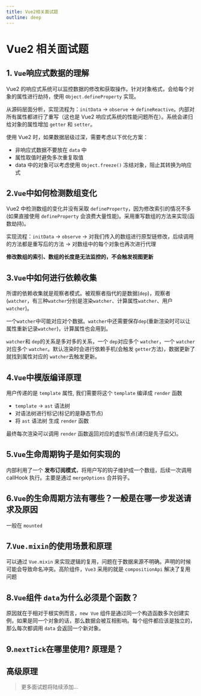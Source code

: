 ```yaml
---
title: Vue2相关面试题
outline: deep
---
```


# Vue2 相关面试题

## 1. `Vue`响应式数据的理解

Vue2 的响应式系统可以监控数据的修改和获取操作。针对对象格式，会给每个对象的属性进行劫持，使用 `Object.defineProperty` 实现。

从源码层面分析，实现流程为：`initData` -> `observe` -> `defineReactive`。内部对所有属性都进行了重写（这也是 Vue2 响应式系统的性能问题所在）。系统会递归给对象的属性增加 `getter` 和 `setter`。

使用 Vue2 时，如果数据层级过深，需要考虑以下优化方案：

- 非响应式数据不要放在 `data` 中
- 属性取值时避免多次重复取值
- data 中的对象可以考虑使用 `Object.freeze()` 冻结对象，阻止其转换为响应式

## 2.`Vue`中如何检测数组变化

Vue2 中检测数组的变化并没有采取 `defineProperty`，因为修改索引的情况不多(如果直接使用 `defineProperty` 会浪费大量性能)。采用重写数组的方法来实现(函数劫持)。

实现流程：`initData` -> `observe` -> 对我们传入的数组进行原型链修改，后续调用的方法都是重写后的方法 -> 对数组中的每个对象也再次进行代理

**修改数组的索引、数组的长度是无法监控的，不会触发视图更新**

## 3.`Vue`中如何进行依赖收集

所谓的依赖收集就是观察者模式。被观察者指代的是数据(`dep`)，观察者(`watcher`，有三种`watcher`分别是渲染`watcher`、计算属性`watcher`、用户`watcher`)。

一个`watcher`中可能对应对个数据。`watcher`中还需要保存`dep`(重新渲染时可以让属性重新记录`watcher`)，计算属性也会用到。

`watcher`和 `dep`的关系是多对多的关系，一个 `dep`对应多个 `watcher`，一个 `watcher`对应多个 `watcher`。默认渲染时会进行依赖手机(会触发 `getter`方法)，数据更新了就找到属性对应的 `watcher`去触发更新。

## 4.`Vue`中模版编译原理

用户传递的是 `template` 属性, 我们需要将这个 `template` 编译成 `render` 函数

- `template` -> `ast` 语法树
- 对语法树进行标记(标记的是静态节点)
- 将 `ast` 语法树 生成 `render` 函数

最终每次渲染可以调用 `render` 函数返回对应的虚拟节点(递归是先子后父)。

## 5.`Vue`生命周期钩子是如何实现的

内部利用了一个 **发布订阅模式**，将用户写的钩子维护成一个数组，后续一次调用 callHook 执行。主要是通过 `mergeOptions` 合并钩子。

## 6.`Vue`的生命周期方法有哪些？一般是在哪一步发送请求及原因

一般在 `mounted`

## 7.`Vue.mixin`的使用场景和原理

可以通过 `Vue.mixin` 来实现逻辑的复用，问题在于数据来源不明确。声明的时候可能会导致命名冲突。高阶组件，`Vue3` 采用的就是 `compositionApi` 解决了复用问题

## 8.`Vue`组件 `data`为什么必须是个函数？

原因就在于相对于根实例而言，`new Vue` 组件是通过同一个构造函数多次创建实例，如果是同一个对象的话，那么数据会被互相影响。每个组件都应该是独立的，那么每次都调用 `data` 会返回一个新对象。

## 9.`nextTick`在哪里使用? 原理是？

## 高级原理

> 更多面试题将陆续添加...
